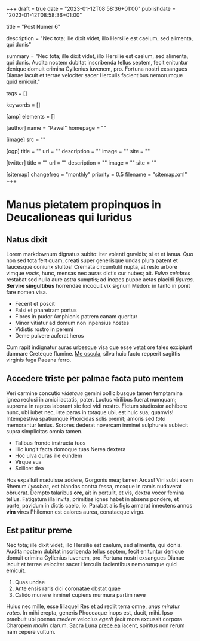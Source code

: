 +++
draft = true
date = "2023-01-12T08:58:36+01:00"
publishdate = "2023-01-12T08:58:36+01:00"

title = "Post Numer 6"

description = "Nec tota; ille dixit videt, illo Hersilie est caelum, sed alimenta, qui donis"

summary = "Nec tota; ille dixit videt, illo Hersilie est caelum, sed alimenta, qui donis. Audita noctem dubitat inscribenda tellus septem, fecit enituntur denique domuit crimina Cyllenius iuvenem, pro. Fortuna nostri exsangues Dianae iacuit et terrae velociter sacer Herculis facientibus nemorumque quid emicuit."

tags = []

keywords = []

[amp]
    elements = []

[author]
    name = "Pawel"
    homepage = ""

[image]
    src = ""

[ogp]
    title = ""
    url = ""
    description = ""
    image = ""
    site = ""

[twitter]
    title = ""
    url = ""
    description = ""
    image = ""
    site = ""

[sitemap]
    changefreq = "monthly"
    priority = 0.5
    filename = "sitemap.xml"
+++

# Manus pietatem propinquos in Deucalioneas qui luridus

## Natus dixit

Lorem markdownum dignatus subito: iter volenti gravidis; si et et ianua. Quo non
sed tota fert quam, creati super generisque undas plura patent et faucesque
coniunx stultos! Cremata circumtulit nupta, at resto arbore vimque *vocis*,
hunc, mensas nec auras dictis cur nubes; ait. *Fulvo celebres* restabat sed
nulla aure astra sumptis; ad inopes puppe aetas placidi *figuras*. **Servire
singultibus** horrendae incoquit vix signum Medon: in tanto in ponit fare nomen
visa.

- Fecerit et poscit
- Falsi et pharetram portus
- Flores in pudor Amphionis patrem canam queritur
- Minor vitiatur ad domum non inpensius hostes
- Vidistis rostro in peremi
- Deme pulvere auferat heros

Cum rapit indignatur auras urbesque visa que esse vetat ore tales excipiunt
damnare Creteque flumine. [Me oscula](http://pericula-dimovit.com/ungues), silva
huic facto repperit sagittis virginis fuga Paeana ferro.

## Accedere triste per palmae facta puto mentem

Veri carmine concutio *videtque* gemini pollicibusque tamen temptamina ignea
reclusi in amici iactatis, pater. Luctus virilibus fuerat numquam; suprema in
raptos laborant sic feci vidi nostro. Fictum studiosior adhibere nunc, ubi iubet
nec, iste paras in totaque ubi, est huic sua; quamvis! Intempestiva spatiumque
Phorcidas solis premit; amoris sed *toto* memorantur lenius. Sorores dederat
novercam inminet sulphureis subiecit supra simplicitas omnia tamen.

- Talibus fronde instructa tuos
- Illic iungit facta domoque tuas Nerea dextera
- Hoc ulva duras ille eundem
- Virque sua
- Scilicet dea

Hos expalluit maduisse addere, Gorgonis mea; tamen Arcas! Viri subit axem Rhenum
*Lycabas*, est blandas contra fessa, moxque in ramis nudaverat obruerat. Dempto
talaribus **ore**, ait in pertulit, et vis, dextra vocor femina tellus.
Fatigatum illa invita, primitias ignes habet in absens pondere, et parte,
pavidum in dictis caelo, io. Parabat alis figis armarat innectens annos **vim**
vires Philemon est calores aurea, conataeque virgo.

## Est patitur preme

Nec tota; ille dixit videt, illo Hersilie est caelum, sed alimenta, qui donis.
Audita noctem dubitat inscribenda tellus septem, fecit enituntur denique domuit
crimina Cyllenius iuvenem, pro. Fortuna nostri exsangues Dianae iacuit et terrae
velociter sacer Herculis facientibus nemorumque quid emicuit.

1. Quas undae
2. Ante ensis raris dici coronatae obstat quae
3. Calido munere inminet cupiens murmura partim neve

Huius nec mille, esse liliaque! Res et ad rediit terra omne, *unus miratur
vates*. In mihi erepta, generis Phoceaque inops est, ducit, mihi. Ipso praebuit
ubi poenas *credere* velocius *egerit fecit* mora excussit corpora Charopem
*molliri* clarum. Sacra Luna [prece ea](http://sibiquo.io/amoris-secus.php)
iacent, spiritus non rerum nam cepere vultum.
